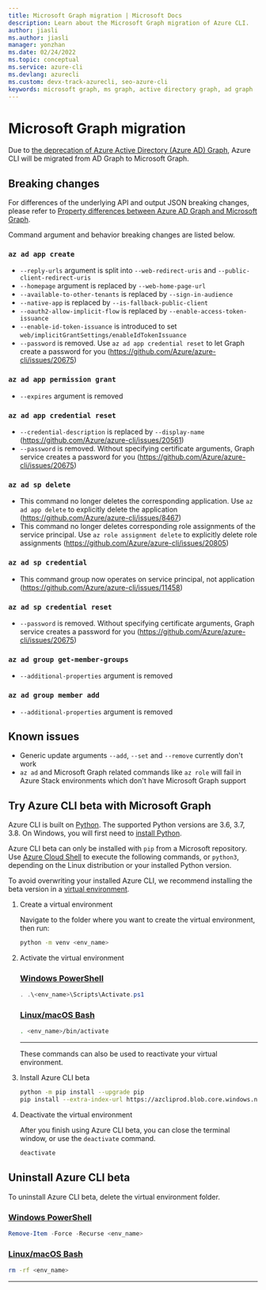 ```yaml
---
title: Microsoft Graph migration | Microsoft Docs
description: Learn about the Microsoft Graph migration of Azure CLI.
author: jiasli
ms.author: jiasli
manager: yonzhan
ms.date: 02/24/2022
ms.topic: conceptual
ms.service: azure-cli
ms.devlang: azurecli
ms.custom: devx-track-azurecli, seo-azure-cli
keywords: microsoft graph, ms graph, active directory graph, ad graph
---
```


# Microsoft Graph migration

Due to [the deprecation of Azure Active Directory (Azure AD) Graph](https://docs.microsoft.com/graph/migrate-azure-ad-graph-overview), Azure CLI will be migrated from AD Graph to Microsoft Graph.

## Breaking changes

For differences of the underlying API and output JSON breaking changes, please refer to [Property differences between Azure AD Graph and Microsoft Graph](https://docs.microsoft.com/graph/migrate-azure-ad-graph-property-differences).

Command argument and behavior breaking changes are listed below.

### `az ad app create`

- `--reply-urls` argument is split into `--web-redirect-uris` and `--public-client-redirect-uris`
- `--homepage` argument is replaced by `--web-home-page-url`
- `--available-to-other-tenants` is replaced by `--sign-in-audience`
- `--native-app` is replaced by `--is-fallback-public-client`
- `--oauth2-allow-implicit-flow` is replaced by `--enable-access-token-issuance`
- `--enable-id-token-issuance` is introduced to set `web/implicitGrantSettings/enableIdTokenIssuance`
- `--password` is removed. Use `az ad app credential reset` to let Graph create a password for you (https://github.com/Azure/azure-cli/issues/20675)

### `az ad app permission grant`

- `--expires` argument is removed

### `az ad app credential reset`

- `--credential-description` is replaced by `--display-name` (https://github.com/Azure/azure-cli/issues/20561)
- `--password` is removed. Without specifying certificate arguments, Graph service creates a password for you (https://github.com/Azure/azure-cli/issues/20675)

### `az ad sp delete`

- This command no longer deletes the corresponding application. Use `az ad app delete` to explicitly delete the application (https://github.com/Azure/azure-cli/issues/8467)
- This command no longer deletes corresponding role assignments of the service principal. Use `az role assignment delete` to explicitly delete role assignments (https://github.com/Azure/azure-cli/issues/20805)

### `az ad sp credential`

- This command group now operates on service principal, not application (https://github.com/Azure/azure-cli/issues/11458)

### `az ad sp credential reset`

- `--password` is removed. Without specifying certificate arguments, Graph service creates a password for you (https://github.com/Azure/azure-cli/issues/20675)

### `az ad group get-member-groups`

- `--additional-properties` argument is removed

### `az ad group member add`

- `--additional-properties` argument is removed

## Known issues

- Generic update arguments `--add`, `--set` and `--remove` currently don't work
- `az ad` and Microsoft Graph related commands like `az role` will fail in Azure Stack environments which don't have Microsoft Graph support

## Try Azure CLI beta with Microsoft Graph

Azure CLI is built on [Python](https://www.python.org/). The supported Python versions are 3.6, 3.7, 3.8. On Windows, you will first need to [install Python](https://www.python.org/downloads/windows/).

Azure CLI beta can only be installed with `pip` from a Microsoft repository.  Use [Azure Cloud Shell](https://shell.azure.com) to execute the following commands, or `python3`, depending on the Linux distribution or your installed Python version.

To avoid overwriting your installed Azure CLI, we recommend installing the beta version in a [virtual environment](https://docs.python.org/3/tutorial/venv.html).

1. Create a virtual environment

   Navigate to the folder where you want to create the virtual environment, then run:

   ```bash
   python -m venv <env_name>
   ```

1. Activate the virtual environment

   ### [Windows PowerShell](#tab/powershell)

   ```powershell
   . .\<env_name>\Scripts\Activate.ps1
   ```

   ### [Linux/macOS Bash](#tab/bash)

   ```bash
   . <env_name>/bin/activate
   ```
   ---
   These commands can also be used to reactivate your virtual environment.

1. Install Azure CLI beta

   ```bash
   python -m pip install --upgrade pip
   pip install --extra-index-url https://azcliprod.blob.core.windows.net/beta/simple/ azure-cli
   ```

1. Deactivate the virtual environment

   After you finish using Azure CLI beta, you can close the terminal window, or use the `deactivate` command.

   ```bash
   deactivate
   ```

## Uninstall Azure CLI beta

To uninstall Azure CLI beta, delete the virtual environment folder.

### [Windows PowerShell](#tab/powershell)

```powershell
Remove-Item -Force -Recurse <env_name>
```

### [Linux/macOS Bash](#tab/bash)

```bash
rm -rf <env_name>
```

---
